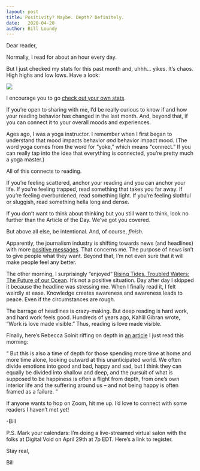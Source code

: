```yaml
---
layout: post
title: Positivity? Maybe. Depth? Definitely.
date:   2020-04-20
author: Bill Loundy
---
```

<p>
Dear reader,
</p>

<p>
Normally, I read for about an hour every day.
</p>

<p>
But I just checked my stats for this past month and, uhhh… yikes. It’s chaos. High highs and low lows. Have a look: 
</p>

<p>
<img src="http://blog.readup.com/pics/billsstats.png" style="display:block;margin:0 auto;max-width:100%;">
</p>

<p>
I encourage you to go <a href="https://readup.com/stats">check out your own stats</a>. 
</p> 

<p>
If you’re open to sharing with me, I’d be really curious to know if and how your reading behavior has changed in the last month. And, beyond that, if you can connect it to your overall moods and experiences. 
</p> 

<p>
Ages ago, I was a yoga instructor. I remember when I first began to understand that mood impacts behavior <em>and</em> behavior impact mood. (The word yoga comes from the word for “yoke,” which means “connect.” If you can really tap into the idea that everything is connected, you’re pretty much a yoga master.) 
</p> 

<p>
All of this connects to reading. 
</p>

<p>
If you’re feeling scattered, anchor your reading and you can anchor your life. If you’re feeling trapped, read something that takes you far away. If you’re feeling overburdened, read something light. If you’re feeling slothful or sluggish, read something hella long and dense. 
</p>

<p>
If you don’t want to think about thinking but you still want to think, look no further than the Article of the Day. We’ve got you covered.
</p>

<p>
But above all else, be intentional. And, of course, <em>finish</em>.
</p>

<p>
Apparently, the journalism industry is shifting towards news (and headlines) with more <a href="https://readup.com/read/-the-new-york-times-company/the-news-is-making-people-anxious-youll-never-believe-what-theyre-reading-instea">positive messages</a>. That concerns me. The purpose of news isn’t to give people what they want. Beyond that, I’m not even sure that it will make people feel any better.

<p>
The other morning, I surprisingly “enjoyed” <a href="https://readup.com/read/rolling-stone/rising-tides-troubled-waters-the-future-of-our-ocean">Rising Tides, Troubled Waters: The Future of our Ocean</a>. It’s not a positive situation. Day after day I skipped it because the headline was stressing me. When I finally read it, I felt weirdly at ease. Knowledge creates awareness and awareness leads to peace. Even if the circumstances are rough. 

<p>
The barrage of headlines is crazy-making. But deep reading is hard work, and hard work feels good. Hundreds of years ago, Kahlil Gibran wrote, “Work is love made visible.” Thus, reading is love made visible.
</p>

<p>
Finally, here’s Rebecca Solnit riffing on depth in <a href="https://readup.com/read/the-guardian/the-impossible-has-already-happened-what-coronavirus-can-teach-us-about-hope">an article</a> I just read this morning: 
</p>

<p>
<q>
But this is also a time of depth for those spending more time at home and more time alone, looking outward at this unanticipated world. We often divide emotions into good and bad, happy and sad, but I think they can equally be divided into shallow and deep, and the pursuit of what is supposed to be happiness is often a flight from depth, from one’s own interior life and the suffering around us – and not being happy is often framed as a failure.
</q>
</p>

<p>
If anyone wants to hop on Zoom, hit me up. I’d love to connect with some readers I haven’t met yet! 
</p>

<p>
-Bill
</p>

<p>
P.S. Mark your calendars: I’m doing a live-streamed virtual salon with the folks at Digital Void on April 29th at 7p EDT. Here’s a link to register. 
</p>










<p>
Stay real, 
</p>

<p>
Bill
</p>